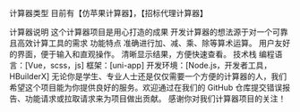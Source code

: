 计算器类型
目前有【仿苹果计算器】，【招标代理计算器】

计算器说明
这个计算器项目是用心打造的成果
开发计算器的想法源于对一个可靠且高效计算工具的需求
功能特点
准确进行加、减、乘、除等算术运算。
用户友好的界面，便于输入和直观操作。
清晰显示结果，方便快速查看。
技术栈
编程语言：[Vue，scss，js]
框架：[uni-app]
开发环境：[Node.js，开发者工具，HBuilderX]
无论你是学生、专业人士还是仅仅需要一个方便的计算器的人，我们希望这个项目能为你提供良好的服务。欢迎通过在我们的 GitHub 仓库提交错误报告、功能请求或拉取请求来为项目做出贡献。
感谢你对我们计算器项目的关注！
